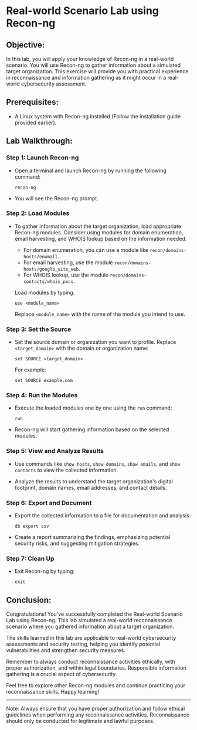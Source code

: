 # Real-world Scenario Lab using Recon-ng

## Objective:

In this lab, you will apply your knowledge of Recon-ng in a real-world scenario. You will use Recon-ng to gather information about a simulated target organization. This exercise will provide you with practical experience in reconnaissance and information gathering as it might occur in a real-world cybersecurity assessment.

## Prerequisites:

- A Linux system with Recon-ng installed (Follow the installation guide provided earlier).

## Lab Walkthrough:

### Step 1: Launch Recon-ng

- Open a terminal and launch Recon-ng by running the following command:

   ```shell
   recon-ng
   ```

- You will see the Recon-ng prompt.

### Step 2: Load Modules

- To gather information about the target organization, load appropriate Recon-ng modules. Consider using modules for domain enumeration, email harvesting, and WHOIS lookup based on the information needed.

   - For domain enumeration, you can use a module like `recon/domains-hosts/enumall`.
   - For email harvesting, use the module `recon/domains-hosts/google_site_web`.
   - For WHOIS lookup, use the module `recon/domains-contacts/whois_pocs`.

   Load modules by typing:

   ```shell
   use <module_name>
   ```

   Replace `<module_name>` with the name of the module you intend to use.

### Step 3: Set the Source

- Set the source domain or organization you want to profile. Replace `<target_domain>` with the domain or organization name:

   ```shell
   set SOURCE <target_domain>
   ```

   For example:

   ```shell
   set SOURCE example.com
   ```

### Step 4: Run the Modules

- Execute the loaded modules one by one using the `run` command:

   ```shell
   run
   ```

- Recon-ng will start gathering information based on the selected modules.

### Step 5: View and Analyze Results

- Use commands like `show hosts`, `show domains`, `show emails`, and `show contacts` to view the collected information.

- Analyze the results to understand the target organization's digital footprint, domain names, email addresses, and contact details.

### Step 6: Export and Document

- Export the collected information to a file for documentation and analysis:

   ```shell
   db export csv
   ```

- Create a report summarizing the findings, emphasizing potential security risks, and suggesting mitigation strategies.

### Step 7: Clean Up

- Exit Recon-ng by typing:

   ```shell
   exit
   ```

## Conclusion:

Congratulations! You've successfully completed the Real-world Scenario Lab using Recon-ng. This lab simulated a real-world reconnaissance scenario where you gathered information about a target organization. 

The skills learned in this lab are applicable to real-world cybersecurity assessments and security testing, helping you identify potential vulnerabilities and strengthen security measures.

Remember to always conduct reconnaissance activities ethically, with proper authorization, and within legal boundaries. Responsible information gathering is a crucial aspect of cybersecurity.

Feel free to explore other Recon-ng modules and continue practicing your reconnaissance skills. Happy learning!

---

Note: Always ensure that you have proper authorization and follow ethical guidelines when performing any reconnaissance activities. Reconnaissance should only be conducted for legitimate and lawful purposes.
